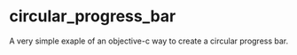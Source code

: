 # circular_progress_bar
A very simple exaple of an objective-c way to create a circular progress bar. 
